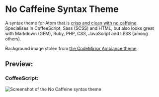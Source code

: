 # No Caffeine Syntax Theme

A syntax theme for Atom that is [crisp and clean with no caffeine](http://www.youtube.com/watch?v=L-ZOB-NSPlU). Specialises in CoffeeScript, Sass (SCSS) and HTML, but also looks great with Markdown (GFM), Ruby, PHP, CSS, JavaScript and LESS (among others).

Background image stolen from [the CodeMirror Ambiance theme](http://codemirror.net/demo/theme.html).

## Preview:

### CoffeeScript:

![Screenshot of the No Caffeine syntax theme](http://f.cl.ly/items/2M2E3Z2C0k3K1B1i2g2o/Screen%20Shot%202014-03-02%20at%2005.50.43.png)
